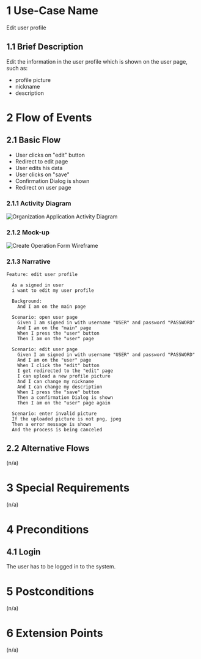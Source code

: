 # 1 Use-Case Name
Edit user profile

## 1.1 Brief Description
Edit the information in the user profile which is shown on the user page, such as:
- profile picture
- nickname
- description

# 2 Flow of Events
## 2.1 Basic Flow
- User clicks on "edit" button
- Redirect to edit page
- User edits his data
- User clicks on "save"
- Confirmation Dialog is shown
- Redirect on user page

### 2.1.1 Activity Diagram
![Organization Application Activity Diagram](../Diagrams/UCs/CreateOperationActivityDiagramm.jpg)

### 2.1.2 Mock-up
![Create Operation Form Wireframe](../Pictures/Wireframes/CreateOperation.png)

### 2.1.3 Narrative
```gherkin
Feature: edit user profile

  As a signed in user
  i want to edit my user profile

  Background:
    And I am on the main page

  Scenario: open user page
    Given I am signed in with username "USER" and password "PASSWORD"
    And I am on the "main" page
    When I press the "user" button
    Then I am on the "user" page

  Scenario: edit user page
    Given I am signed in with username "USER" and password "PASSWORD"
    And I am on the "user" page
    When I click the "edit" button
    I get redirected to the "edit" page
    I can upload a new profile picture
    And I can change my nickname
    And I can change my description
    When I press the "save" button
    Then a confirmation Dialog is shown
    Then I am on the "user" page again

  Scenario: enter invalid picture
  If the uploaded picture is not png, jpeg
  Then a error message is shown
  And the process is being canceled
```

## 2.2 Alternative Flows
(n/a)

# 3 Special Requirements
(n/a)

# 4 Preconditions
## 4.1 Login
The user has to be logged in to the system.

# 5 Postconditions
(n/a)

# 6 Extension Points
(n/a)
